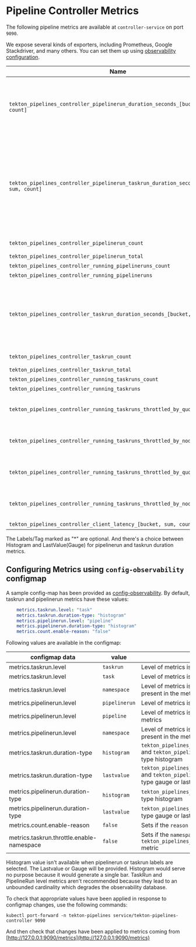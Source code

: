 <!--
---
linkTitle: "Pipeline Metrics"
weight: 304
---
-->

# Pipeline Controller Metrics

The following pipeline metrics are available at `controller-service` on port `9090`.

We expose several kinds of exporters, including Prometheus, Google Stackdriver, and many others. You can set them up using [observability configuration](../config/config-observability.yaml).

| Name                                                                                    | Type | Labels/Tags                                     | Status |
|-----------------------------------------------------------------------------------------| ----------- |-------------------------------------------------| ----------- |
| `tekton_pipelines_controller_pipelinerun_duration_seconds_[bucket, sum, count]`         | Histogram/LastValue(Gauge) | `*pipeline`=&lt;pipeline_name&gt; <br> `*pipelinerun`=&lt;pipelinerun_name&gt; <br> `status`=&lt;status&gt; <br> `namespace`=&lt;pipelinerun-namespace&gt; | experimental |
| `tekton_pipelines_controller_pipelinerun_taskrun_duration_seconds_[bucket, sum, count]` | Histogram/LastValue(Gauge) | `*pipeline`=&lt;pipeline_name&gt; <br> `*pipelinerun`=&lt;pipelinerun_name&gt; <br> `status`=&lt;status&gt; <br> `*task`=&lt;task_name&gt; <br> `*taskrun`=&lt;taskrun_name&gt;<br> `namespace`=&lt;pipelineruns-taskruns-namespace&gt;  <br> `*reason`=&lt;reason&gt; | experimental |
| `tekton_pipelines_controller_pipelinerun_count` | Counter | `status`=&lt;status&gt;  <br> `*reason`=&lt;reason&gt; | deprecate |
| `tekton_pipelines_controller_pipelinerun_total` | Counter | `status`=&lt;status&gt;                         | experimental |
| `tekton_pipelines_controller_running_pipelineruns_count` | Gauge |                                                 | deprecate |
| `tekton_pipelines_controller_running_pipelineruns` | Gauge |                                                 | experimental |
| `tekton_pipelines_controller_taskrun_duration_seconds_[bucket, sum, count]` | Histogram/LastValue(Gauge) | `status`=&lt;status&gt; <br> `*task`=&lt;task_name&gt; <br> `*taskrun`=&lt;taskrun_name&gt;<br> `namespace`=&lt;pipelineruns-taskruns-namespace&gt; <br> `*reason`=&lt;reason&gt; | experimental |
| `tekton_pipelines_controller_taskrun_count` | Counter | `status`=&lt;status&gt; <br> `*reason`=&lt;reason&gt; | deprecate |
| `tekton_pipelines_controller_taskrun_total` | Counter | `status`=&lt;status&gt;                         | experimental |
| `tekton_pipelines_controller_running_taskruns_count` | Gauge |                                                 | deprecate |
| `tekton_pipelines_controller_running_taskruns` | Gauge |                                                 | experimental |
| `tekton_pipelines_controller_running_taskruns_throttled_by_quota_count` | Gauge | <br> `namespace`=&lt;pipelinerun-namespace&gt;  | deprecate |
| `tekton_pipelines_controller_running_taskruns_throttled_by_node_count`  | Gauge | <br> `namespace`=&lt;pipelinerun-namespace&gt;  | deprecate |
| `tekton_pipelines_controller_running_taskruns_throttled_by_quota` | Gauge | <br> `namespace`=&lt;pipelinerun-namespace&gt; | experimental |
| `tekton_pipelines_controller_running_taskruns_throttled_by_node`  | Gauge | <br> `namespace`=&lt;pipelinerun-namespace&gt; | experimental |
| `tekton_pipelines_controller_client_latency_[bucket, sum, count]` | Histogram |                                                 | experimental |

The Labels/Tag marked as "*" are optional. And there's a choice between Histogram and LastValue(Gauge) for pipelinerun and taskrun duration metrics.


## Configuring Metrics using `config-observability` configmap

A sample config-map has been provided as [config-observability](./../config/config-observability.yaml). By default, taskrun and pipelinerun metrics have these values:

``` yaml
    metrics.taskrun.level: "task"
    metrics.taskrun.duration-type: "histogram"
    metrics.pipelinerun.level: "pipeline"
    metrics.pipelinerun.duration-type: "histogram"
    metrics.count.enable-reason: "false"
```

Following values are available in the configmap:

| configmap data | value | description |
| -- | ----------- | ----------- |
| metrics.taskrun.level | `taskrun` | Level of metrics is taskrun |
| metrics.taskrun.level | `task` | Level of metrics is task and taskrun label isn't present in the metrics |
| metrics.taskrun.level | `namespace` | Level of metrics is namespace, and task and taskrun label isn't present in the metrics
| metrics.pipelinerun.level | `pipelinerun` | Level of metrics is pipelinerun |
| metrics.pipelinerun.level | `pipeline` | Level of metrics is pipeline and pipelinerun label isn't present in the metrics |
| metrics.pipelinerun.level | `namespace` | Level of metrics is namespace, pipeline and pipelinerun label isn't present in the metrics |
| metrics.taskrun.duration-type | `histogram` | `tekton_pipelines_controller_pipelinerun_taskrun_duration_seconds` and `tekton_pipelines_controller_taskrun_duration_seconds` is of type histogram |
| metrics.taskrun.duration-type | `lastvalue` | `tekton_pipelines_controller_pipelinerun_taskrun_duration_seconds` and  `tekton_pipelines_controller_taskrun_duration_seconds` is of type gauge or lastvalue |
| metrics.pipelinerun.duration-type | `histogram` | `tekton_pipelines_controller_pipelinerun_duration_seconds` is of type histogram |
| metrics.pipelinerun.duration-type | `lastvalue` | `tekton_pipelines_controller_pipelinerun_duration_seconds` is of type gauge or lastvalue |
| metrics.count.enable-reason | `false` | Sets if the `reason` label should be included on count metrics |
| metrics.taskrun.throttle.enable-namespace | `false` | Sets if the `namespace` label should be included on the `tekton_pipelines_controller_running_taskruns_throttled_by_quota` metric |

Histogram value isn't available when pipelinerun or taskrun labels are selected. The Lastvalue or Gauge will be provided. Histogram would serve no purpose because it would generate a single bar. TaskRun and PipelineRun level metrics aren't recommended because they lead to an unbounded cardinality which degrades the observability database.

To check that appropriate values have been applied in response to configmap changes, use the following commands:
```shell
kubectl port-forward -n tekton-pipelines service/tekton-pipelines-controller 9090
```

And then check that changes have been applied to metrics coming from [http://127.0.0.1:9090/metrics](http://127.0.0.1:9090/metrics)
